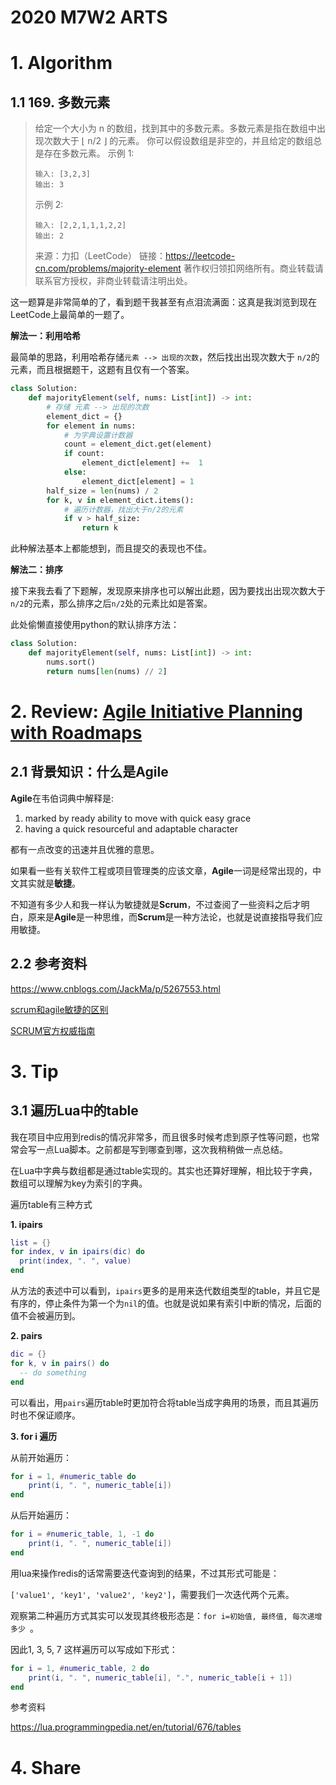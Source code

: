 # 2020 M7W2 ARTS

# 1. Algorithm
## 1.1 169. 多数元素

> 给定一个大小为 n 的数组，找到其中的多数元素。多数元素是指在数组中出现次数大于 ⌊ n/2 ⌋ 的元素。
> 你可以假设数组是非空的，并且给定的数组总是存在多数元素。
> 示例 1:
> ```
> 输入: [3,2,3]
> 输出: 3
> ```
> 示例 2:
> ```
> 输入: [2,2,1,1,1,2,2]
> 输出: 2
> ```
> 来源：力扣（LeetCode）
> 链接：https://leetcode-cn.com/problems/majority-element
> 著作权归领扣网络所有。商业转载请联系官方授权，非商业转载请注明出处。

这一题算是非常简单的了，看到题干我甚至有点泪流满面：这真是我浏览到现在LeetCode上最简单的一题了。

**解法一：利用哈希**

最简单的思路，利用哈希存储`元素 --> 出现的次数`，然后找出出现次数大于 `n/2`的元素，而且根据题干，这题有且仅有一个答案。

```python
class Solution:
    def majorityElement(self, nums: List[int]) -> int:
        # 存储 元素 --> 出现的次数
        element_dict = {}
        for element in nums:
            # 为字典设置计数器
            count = element_dict.get(element)
            if count:
                element_dict[element] +=  1
            else:
                element_dict[element] = 1
        half_size = len(nums) / 2
        for k, v in element_dict.items():
            # 遍历计数器，找出大于n/2的元素 
            if v > half_size:
                return k
```

此种解法基本上都能想到，而且提交的表现也不佳。

**解法二：排序**

接下来我去看了下题解，发现原来排序也可以解出此题，因为要找出出现次数大于`n/2`的元素，那么排序之后`n/2`处的元素比如是答案。

此处偷懒直接使用python的默认排序方法：

```python
class Solution:
    def majorityElement(self, nums: List[int]) -> int:
        nums.sort()
        return nums[len(nums) // 2]
```



# 2. Review: [Agile Initiative Planning with Roadmaps](https://www.infoq.com/articles/agile-initiative-planning/)

## 2.1 背景知识：什么是Agile

**Agile**在韦伯词典中解释是:

1. marked by ready ability to move with quick easy grace
2. having a quick resourceful and adaptable character

都有一点改变的迅速并且优雅的意思。

如果看一些有关软件工程或项目管理类的应该文章，**Agile**一词是经常出现的，中文其实就是**敏捷**。

不知道有多少人和我一样认为敏捷就是**Scrum**，不过查阅了一些资料之后才明白，原来是**Agile**是一种思维，而**Scrum**是一种方法论，也就是说直接指导我们应用敏捷。

## 2.2 参考资料

https://www.cnblogs.com/JackMa/p/5267553.html

[scrum和agile敏捷的区别](http://www.tanpaile.com/scrum和agile敏捷的区别/)

[SCRUM官方权威指南](https://www.scrumcn.com/agile/scrum_guide.html)

# 3. Tip

## 3.1 遍历Lua中的table

我在项目中应用到redis的情况非常多，而且很多时候考虑到原子性等问题，也常常会写一点Lua脚本。之前都是写到哪查到哪，这次我稍稍做一点总结。

在Lua中字典与数组都是通过table实现的。其实也还算好理解，相比较于字典，数组可以理解为key为索引的字典。

遍历table有三种方式

**1. ipairs**

```lua
list = {}
for index, v in ipairs(dic) do
  print(index, ". ", value)
end
```

从方法的表述中可以看到，`ipairs`更多的是用来迭代数组类型的table，并且它是有序的，停止条件为第一个为`nil`的值。也就是说如果有索引中断的情况，后面的值不会被遍历到。

**2. pairs**

```LUA
dic = {}
for k, v in pairs() do
  -- do something
end
```

可以看出，用`pairs`遍历table时更加符合将table当成字典用的场景，而且其遍历时也不保证顺序。

**3. for i 遍历**

从前开始遍历：

```lua
for i = 1, #numeric_table do
    print(i, ". ", numeric_table[i])
end
```
从后开始遍历：

```lua
for i = #numeric_table, 1, -1 do
    print(i, ". ", numeric_table[i])
end
```

用lua来操作redis的话常需要迭代查询到的结果，不过其形式可能是：

`['value1', 'key1', 'value2', 'key2']`，需要我们一次迭代两个元素。

观察第二种遍历方式其实可以发现其终极形态是：`for i=初始值, 最终值, 每次递增多少 `。

因此1, 3, 5, 7 这样遍历可以写成如下形式：

```lua
for i = 1, #numeric_table, 2 do
    print(i, ". ", numeric_table[i], ".", numeric_table[i + 1])
end
```



参考资料

https://lua.programmingpedia.net/en/tutorial/676/tables

# 4. Share

